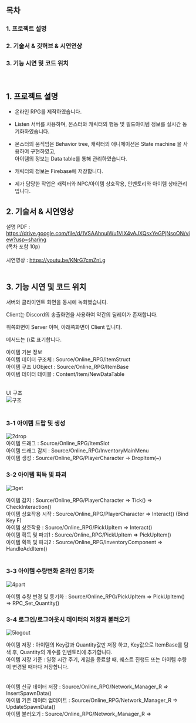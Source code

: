 ## 목차

### 1. 프로젝트 설명
### 2. 기술서 & 깃허브 & 시연연상
### 3. 기능 시연 및 코드 위치
</br>

## 1. 프로젝트 설명

- 온라인 RPG를 제작하였습니다. 
    
- Listen 서버를 사용하며, 몬스터와 캐릭터의 행동 및 필드아이템 정보를 실시간 동기화하였습니다.
 
- 몬스터의 움직임은 Behavior tree, 캐릭터의 애니메이션은 State machine 을 사용하여 구현하였고, </br> 아이템의 정보는 Data table를 통해 관리하였습니다.
    
- 캐릭터의 정보는 Firebase에 저장합니다.
    
- 제가 담당한 작업은 캐릭터와 NPC/아이템 상호작용, 인벤토리와 아이템 상태관리입니다.
    

## 2. 기술서 & 시연영상

설명 PDF : https://drive.google.com/file/d/1VSAAhnuiWu1VIX4vAJXQsxYeGPjNsoON/view?usp=sharing
</br>
(목차 포함 10p)</br></br>
시연영상 : https://youtu.be/KNrG7cmZnLg 
</br></br>


## 3. 기능 시연 및 코드 위치

서버와 클라이언트 화면을 동시에 녹화했습니다.

Client는 Discord의 송출화면을 사용하여 약간의 딜레이가 존재합니다.

위쪽화면이 Server 이며, 아래쪽화면이 Client 입니다. 

메서드는 ()로 표기합니다.

아이템 기본 정보</br>
아이템 데이터 구조체 : Source/Online_RPG/ItemStruct</br>
아이템 구조 UObject : Source/Online_RPG/ItemBase</br>
아이템 데이터 테이블 : Content/Item/NewDataTable</br></br>

UI 구조</br>
![구조](https://github.com/user-attachments/assets/8f99a6ba-4dd2-4370-96f0-90c155079f54)
</br></br>


### 3-1 아이템 드랍 및 생성</br>
![2drop](https://github.com/wlsrb0147/UNREAL_Online_RPG/assets/50743287/1292436e-3145-4769-93d1-98b0d0d74f5d)
</br>
아이템 드래그 : Source/Online_RPG/ItemSlot</br>
아이템 드래그 감지 : Source/Online_RPG/InventoryMainMenu</br>
아이템 생성 : Source/Online_RPG/PlayerCharacter -> DropItem(~)</br>

### 3-2 아이템 획득 및 파괴</br>
![3get](https://github.com/wlsrb0147/UNREAL_Online_RPG/assets/50743287/2cb75afc-3a13-4d20-accf-798e004723e6)

아이템 감지 : Source/Online_RPG/PlayerCharacter => Tick() => CheckInteraction() </br>
아이템 상호작용 시작 : Source/Online_RPG/PlayerCharacter => Interact() (Bind Key F) </br>
아이템 상호작용 : Source/Online_RPG/PickUpItem => Interact() </br>
아이템 획득 및 파괴1 : Source/Online_RPG/PickUpItem => PickUpItem()</br>
아이템 획득 및 파괴2 : Source/Online_RPG/InventoryComponent => HandleAddItem()</br></br>

### 3-3 아이템 수량변화 온라인 동기화</br>
![4part](https://github.com/wlsrb0147/UNREAL_Online_RPG/assets/50743287/b47816b2-180e-44c4-b965-f34ccb6e6c79)

아이템 수량 변경 및 동기화 : Source/Online_RPG/PickUpItem => PickUpItem() => RPC_Set_Quantity() </br>

### 3-4 로그인/로그아웃시 데이터의 저장과 불러오기</br>
![5logout](https://github.com/wlsrb0147/UNREAL_Online_RPG/assets/50743287/af4d7e10-e4e8-4cdc-a371-ae2b2fa2aea5)

아이템 저장 : 아이템의 Key값과 Quantity값만 저장 하고, Key값으로 ItemBase를 탐색 후, Quantity의 개수를 인벤토리에 추가합니다.</br>
아이템 저장 기준 : 일정 시간 주기, 게임을 종료할 때, 퀘스트 진행도 또는 아이템 수량이 변경될 때마다 저장합니다. </br>
</br></br>
아이템 신규 데이터 저장 : Source/Online_RPG/Network_Manager_R => InsertSpawnData()</br>
아이템 기존 데이터 업데이트 : Source/Online_RPG/Network_Manager_R => UpdateSpawnData()</br>
아이템 불러오기 : Source/Online_RPG/Network_Manager_R => 

